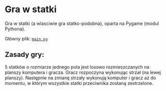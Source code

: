 # Gra w statki

Gra w statki (a wlasciwie gra statko-podobna), oparta na Pygame (modul Pythona).

Główny plik: [`main.py`](main.py)

## Zasady gry:

5 statków o rozmiarze jednego pola jest losowo rozmieszczanych na planszy komputera i gracza. Gracz rozpoczyna wykonując strzał (na lewej planszy). Następnie na zmianę strzały wykonują komputer i gracz aż do momentu, w którym wszystkie statki przeciwnika zostaną zestrzelone.
